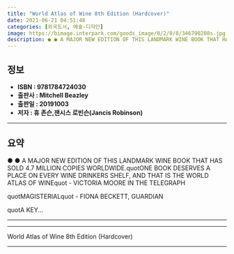 ```yaml
---
title: "World Atlas of Wine 8th Edition (Hardcover)"
date: 2021-06-21 04:51:48
categories: [외국도서, 예술-디자인]
image: https://bimage.interpark.com/goods_image/0/2/0/8/346790208s.jpg
description: ● ● A MAJOR NEW EDITION OF THIS LANDMARK WINE BOOK THAT HAS SOLD 4.7 MILLION COPIES WORLDWIDE.quotONE BOOK DESERVES A PLACE ON EVERY WINE DRINKERS SHELF, AND
---
```


## **정보**

- **ISBN : 9781784724030**
- **출판사 : Mitchell Beazley**
- **출판일 : 20191003**
- **저자 : 휴 존슨,잰시스 로빈슨(Jancis Robinson)**

------



## **요약**

●  ●  A MAJOR NEW EDITION OF THIS LANDMARK WINE BOOK THAT HAS SOLD 4.7 MILLION COPIES WORLDWIDE.quotONE BOOK DESERVES A PLACE ON EVERY WINE DRINKERS SHELF, AND THAT IS THE WORLD ATLAS OF WINEquot - VICTORIA MOORE IN THE TELEGRAPH

quotMAGISTERIALquot - FIONA BECKETT, GUARDIAN

quotA KEY... 

------



------


World Atlas of Wine 8th Edition (Hardcover) 

------


